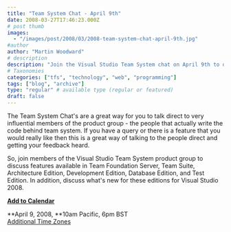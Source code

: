 ```yaml
---
title: "Team System Chat - April 9th"
date: 2008-03-27T17:46:23.000Z
# post thumb
images:
  - "/images/post/2008/03/2008-team-system-chat-april-9th.jpg"
#author
author: "Martin Woodward"
# description
description: "Join the Visual Studio Team System chat on April 9th to directly engage with developers and share your feedback on upcoming features."
# Taxonomies
categories: ["tfs", "technology", "web", "programming"]
tags: ["blog", "archive"]
type: "regular" # available type (regular or featured)
draft: false
---
```


The Team System Chat's are a great way for you to talk direct to very influential members of the product group - the people that actually write the code behind team system. If you have a query or there is a feature that you would really like then this is a great way of talking to the people direct and getting your feedback heard.

So, join members of the Visual Studio Team System product group to discuss features available in Team Foundation Server, Team Suite, Architecture Edition, Development Edition, Database Edition, and Test Edition. In addition, discuss what's new for these editions for Visual Studio 2008.

[**Add to Calendar**](http://www.microsoft.com/communities/chats/vcs/08_0409_msdn_VSTS.ics)

**April 9, 2008, **10am Pacific, 6pm BST  
[Additional Time Zones](http://www.timeanddate.com/worldclock/fixedtime.html?month=4&day=9&year=2008&hour=10&min=0&sec=0&p1=234)
